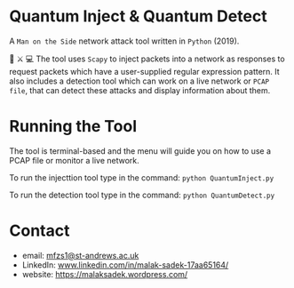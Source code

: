 # Quantum Inject & Quantum Detect
A `Man on the Side` network attack tool written in `Python` (2019).

👾 ⚔ 💻  The tool uses `Scapy` to inject packets into a network as responses to request packets which have a user-supplied regular expression pattern. It also includes a detection tool which can work on a live network or `PCAP file`, that can detect these attacks and display information about them.

# Running the Tool
The tool is terminal-based and the menu will guide you on how to use a PCAP file or monitor a live network.

To run the injecttion tool type in the command:
`python QuantumInject.py`

To run the detection tool type in the command:
`python QuantumDetect.py`

# Contact

* email: mfzs1@st-andrews.ac.uk
* LinkedIn: www.linkedin.com/in/malak-sadek-17aa65164/
* website: https://malaksadek.wordpress.com/

